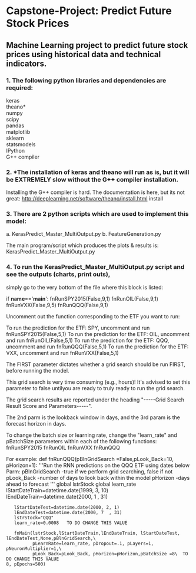 # Capstone-Project: Predict Future Stock Prices
## Machine Learning project to predict future stock prices using historical data and technical indicators.

 ### 1. The following python libraries and dependencies are required:
  keras  
  theano*  
  numpy  
  scipy  
  pandas  
  matplotlib  
  sklearn  
  statsmodels  
  IPython  
  G++ compiler  

 ### 2. *The installation of keras and theano will run as is, but it will be EXTREMELY slow without the G++ compiler installation.
  Installing the G++ compiler is hard.
  The documentation is here, but its not great:
  http://deeplearning.net/software/theano/install.html install

 ### 3. There are 2 python scripts which are used to implement this model:
  a. KerasPredict_Master_MultiOutput.py
  b. FeatureGeneration.py

  The main program/script which produces the plots & results is:
  KerasPredict_Master_MultiOutput.py

 ### 4. To run the KerasPredict_Master_MultiOutput.py script and see the outputs (charts, print outs),
  simply go to the very bottom of the file where this block is listed:

  if __name__=='__main__':
       fnRunSPY2015(False,9,1)
       fnRunOIL(False,9,1)
       fnRunVXX(False,9,5)
      fnRunQQQ(False,9,1)

  Uncomment out the function corresponding to the ETF you want to run:

  To run the prediction for the ETF: SPY, uncomment and run fnRunSPY2015(False,5,1)
  To run the prediction for the ETF: OIL, uncomment and run fnRunOIL(False,5,1)
  To run the prediction for the ETF: QQQ, uncomment and run fnRunQQQ(False,5,1)
  To run the prediction for the ETF: VXX, uncomment and run fnRunVXX(False,5,1)

  The FIRST parameter dictates whether a grid search should be run FIRST, before running the model.

  This grid search is very time consuming (e.g., hours)! It's advised to set this parameter to false untilyou are ready to truly ready   to run the grid search.

  The grid search results are reported under the heading "-----Grid Search Result Score and Parameters-----".

  The 2nd parm is the lookback window in days, and the 3rd param is the forecast horizon in days.

  To change the batch size or learning rate,  change the "learn_rate" and pBatchSize parameters within each of the following functions:
  fnRunSPY2015
  fnRunOIL
  fnRunVXX
  fnRunQQQ

 For example: 
   def fnRunQQQ(pBlnGridSearch =False,pLook_Back=10, pHorizon=1):
       '''Run the RNN predictions on the QQQ ETF using dates below
       Parm: pBlnGridSearch -true if we perform grid searching, false if not
       pLook_Back -number of days to look back within the model
       pHorizon -days ahead to forecast
       '''
        global lstrStock
       global learn_rate
       lStartDateTrain=datetime.date(1999, 3, 10)
       lEndDateTrain=datetime.date(2000, 1  , 31)
   
       lStartDateTest=datetime.date(2000, 2, 1)
       lEndDateTest=datetime.date(2000, 7  , 31)
       lstrStock="QQQ"
       learn_rate=0.0008   TO DO CHANGE THIS VALUE   
    
       fnMain(lstrStock,lStartDateTrain,lEndDateTrain, lStartDateTest,  lEndDateTest,None,pBlnGridSearch,\
              pLearnRate=learn_rate, pDropout=.1, pLayers=1, pNeuronMultiplier=1,\
              pLook_Back=pLook_Back, pHorizon=pHorizon,pBatchSize =8\  TO DO CHANGE THIS VALUE
    8, pEpochs=500)
